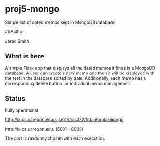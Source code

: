 # proj5-mongo
Simple list of dated memos kept in MongoDB database

##Author

Jared Smith

## What is here

A simple Flask app that displays all the dated memos it finds in a MongoDB database. A user can create a new memo and then it will be displayed with the rest in the database sorted by date. Additionally, each memo has a corresponding delete button for individual memo management. 

## Status

Fully operational

http://ix.cs.uoregon.edu/~jsmith/cis322/htbin/proj5-mongo

http://ix.cs.uoregon.edu: (5001 - 8000)

The port is randomly chosen with each execution.
